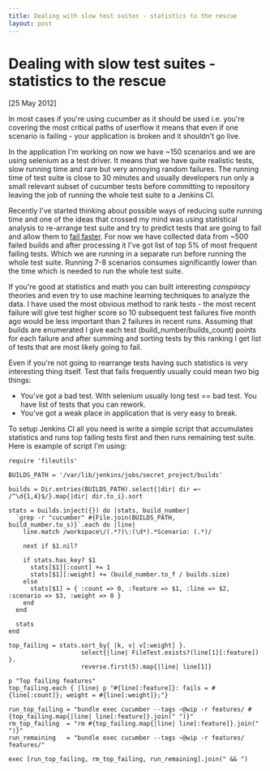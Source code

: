 ```yaml
---
title: Dealing with slow test suites - statistics to the rescue
layout: post
---
```


# Dealing with slow test suites - statistics to the rescue

<div class="date">[25 May 2012]</div>

In most cases if you're using cucumber as it should be used i.e. you're covering the most critical paths of userflow it means that even if one scenario is failing - your application is broken and it shouldn't go live.

In the application I'm working on now we have ~150 scenarios and we are using selenium as a test driver. It means that we have quite realistic tests, slow running time and rare but very annoying random failures. The running time of test suite is close to 30 minutes and usually developers run only a small relevant subset of cucumber tests before committing to repository leaving the job of running the whole test suite to a Jenkins CI.

Recently I've started thinking about possible ways of reducing suite running time and one of the ideas that crossed my mind was using statistical analysis to re-arrange test suite and try to predict tests that are going to fail and allow them to [fail faster](http://en.wikipedia.org/wiki/Fail-fast). For now we have collected data from ~500 failed builds and after processing it I've got list of top 5% of most frequent failing tests. Which we are running in a separate run before running the whole test suite. Running 7-8 scenarios consumes significantly lower than the time which is needed to run the whole test suite.

If you're good at statistics and math you can built interesting _conspiracy_ theories and even try to use machine learning techniques to analyze the data. I have used the most obvious method to rank tests - the most recent failure will give test higher score so 10 subsequent test failures five month ago would be less important than 2 failures in recent runs. Assuming that builds are enumerated I give each test (build\_number/builds_count) points for each failure and after summing and sorting tests by this ranking I get list of tests that are most likely going to fail.

Even if you're not going to rearrange tests having such statistics is very interesting thing itself. Test that fails frequently usually could mean two big things:

* You've got a bad test. With selenium usually long test == bad test. You have list of tests that you can rework.
* You've got a weak place in application that is very easy to break. 

To setup Jenkins CI all you need is write a simple script that accumulates statistics and runs top failing tests first and then runs remaining test suite. Here is example of script I'm using:

    require 'fileutils'

    BUILDS_PATH = '/var/lib/jenkins/jobs/secret_project/builds'

    builds = Dir.entries(BUILDS_PATH).select{|dir| dir =~ /^\d{1,4}$/}.map{|dir| dir.to_i}.sort

    stats = builds.inject({}) do |stats, build_number|
      `grep -r "cucumber" #{File.join(BUILDS_PATH, build_number.to_s)}`.each do |line|
        line.match /workspace\/(.*?)\:(\d*).*Scenario: (.*)/

        next if $1.nil?

        if stats.has_key? $1
          stats[$1][:count] += 1
          stats[$1][:weight] += (build_number.to_f / builds.size)
        else
          stats[$1] = { :count => 0, :feature => $1, :line => $2, :scenario => $3, :weight => 0 }
        end
      end

      stats
    end

    top_failing = stats.sort_by{ |k, v| v[:weight] }.
                        select{|line| FileTest.exists?(line[1][:feature]) }.
                        reverse.first(5).map{|line| line[1]}

    p "Top failing features"
    top_failing.each { |line| p "#{line[:feature]}: fails = #{line[:count]}; weight = #{line[:weight]};"}

    run_top_failing = "bundle exec cucumber --tags ~@wip -r features/ #{top_failing.map{|line| line[:feature]}.join(" ")}"
    rm_top_failing  = "rm #{top_failing.map{|line| line[:feature]}.join(" ")}"
    run_remaining   = "bundle exec cucumber --tags ~@wip -r features/ features/"

    exec [run_top_failing, rm_top_failing, run_remaining].join(" && ")
